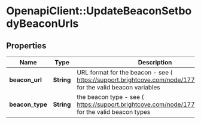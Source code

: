 # OpenapiClient::UpdateBeaconSetbodyBeaconUrls

## Properties
Name | Type | Description | Notes
------------ | ------------- | ------------- | -------------
**beacon_url** | **String** | URL format for the beacon - see ( https://support.brightcove.com/node/17763#Beacons) for the valid beacon variables | 
**beacon_type** | **String** | the beacon type - see ( https://support.brightcove.com/node/17763#Beacons) for the valid beacon types | 


